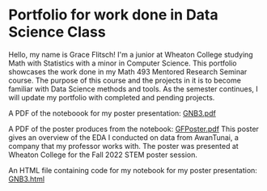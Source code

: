 # Portfolio for work done in Data Science Class
Hello, my name is Grace Flitsch! I'm a junior at Wheaton College studying Math with Statistics with a minor in Computer Science. This portfolio showcases the work done in my Math 493 Mentored Research Seminar course. The purpose of this course and the projects in it is to become familiar with Data Science methods and tools. As the semester continues, I will update my portfolio with completed and pending projects.


A PDF of the noteboook for my poster presentation: [GNB3.pdf](https://github.com/graceflitsch/graceflitsch.github.io/blob/main/GNB3.pdf)

A PDF of the poster produces from the notebook: [GFPoster.pdf](https://github.com/graceflitsch/graceflitsch.github.io/blob/main/Data%20Science%20Poster%20(4).pdf)
This poster gives an overview of the EDA I conducted on data from AwanTunai, a company that my professor works with. The poster was presented at Wheaton College for the Fall 2022 STEM poster session.


An HTML file containing code for my notebook for my poster presentation: [GNB3.html](https://github.com/graceflitsch/graceflitsch.github.io/blob/main/GNB3.html)


